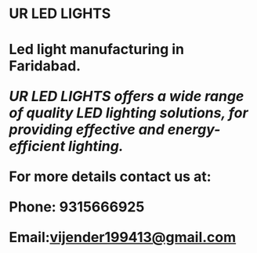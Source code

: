 <h1> UR LED LIGHTS </h1>

<h1> Led light manufacturing in Faridabad. 

*UR LED LIGHTS offers a wide range of  quality LED lighting solutions, for  providing effective and energy-efficient lighting.* 

For more details contact us at:

Phone: <strong>9315666925</strong>

Email:**vijender199413@gmail.com**
